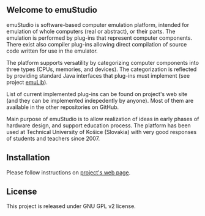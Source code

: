 Welcome to emuStudio
---------------------

emuStudio is software-based computer emulation platform, intended for emulation of whole computers (real or abstract), or
their parts. The emulation is performed by plug-ins that represent computer components. There exist also compiler
plug-ins allowing direct compilation of source code written for use in the emulator.

The platform supports versatility by categorizing computer components into three types (CPUs, memories, and devices). The
categorization is reflected by providing standard Java interfaces that plug-ins must implement (see project
 [emuLib](http://github.com/vbmacher/emuLib)).

List of current implemented plug-ins can be found on project's web site (and they can be implemented indepedently by anyone).
Most of them are available in the other repositories on GitHub.

Main purpose of emuStudio is to allow realization of ideas in early phases of hardware design, and support education process.
The platform has been used at Technical University of Košice (Slovakia) with very good responses of students and teachers since
2007.

Installation
------------

Please follow instructions on [project's web page](http://emustudio.sourceforge.net/downloads.html).

License
-------

This project is released under GNU GPL v2 license.
